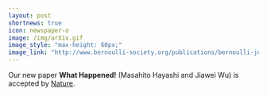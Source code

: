 ```yaml
---
layout: post
shortnews: true
icon: newspaper-o
image: /img/arXiv.gif
image_style: "max-height: 60px;"
image_link: "http://www.bernoulli-society.org/publications/bernoulli-journal/bernoulli-journal-papers"
---
```


Our new paper **What Happened!** (Masahito Hayashi and Jiawei Wu) is accepted by [Nature](http://www.bernoulli-society.org/publications/bernoulli-journal/bernoulli-journal-papers).


